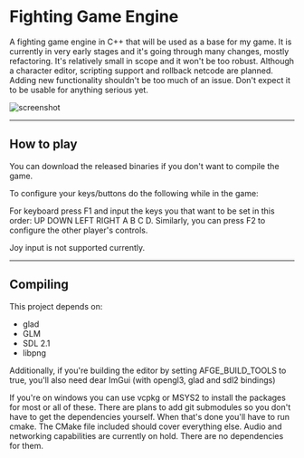 # Fighting Game Engine #

A fighting game engine in C++ that will be used as a base for my game.
It is currently in very early stages and it's going through many changes, mostly refactoring.
It's relatively small in scope and it won't be too robust. Although a character editor, scripting support and rollback netcode are planned. Adding new functionality shouldn't be too much of an issue.
Don't expect it to be usable for anything serious yet.

![screenshot](https://user-images.githubusercontent.com/39018575/97825338-20c29b80-1c9d-11eb-9d25-5287eea75cba.png "Rather outdated screenshot")


-----------------------
## How to play ##

You can download the released binaries if you don't want to compile the game.

To configure your keys/buttons do the following while in the game:

For keyboard press F1 and input the keys you that want to be set in this order: 
UP DOWN LEFT RIGHT A B C D.
Similarly, you can press F2 to configure the other player's controls.

Joy input is not supported currently.

-----------------------
## Compiling ##
This project depends on:

* glad
* GLM
* SDL 2.1
* libpng

Additionally, if you're building the editor by setting AFGE_BUILD_TOOLS to true, you'll also need 
dear ImGui (with opengl3, glad and sdl2 bindings)

If you're on windows you can use vcpkg or MSYS2 to install the packages for most or all of these.
There are plans to add git submodules so you don't have to get the dependencies yourself.
When that's done you'll have to run cmake. The CMake file included should cover everything else.
Audio and networking capabilities are currently on hold. There are no dependencies for them.
